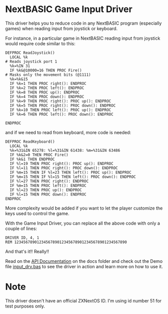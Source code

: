 # NextBASIC Game Input Driver

This driver helps you to reduce code in any NextBASIC program (especially games) when reading input from joystick or keyboard.

For instance, in a particular game in NextBASIC reading input from joystick would require code similar to this:

```
DEFPROC ReadJoystick()
  LOCAL %k
# Reads joystick port 1
  %k=%IN 31
  IF %k&@10000=16 THEN PROC Fire()
# Masks only the movement bits (@1111)
  %k=%k&15
  IF %k=1 THEN PROC right(): ENDPROC
  IF %k=2 THEN PROC left(): ENDPROC
  IF %k=8 THEN PROC up(): ENDPROC
  IF %k=4 THEN PROC down(): ENDPROC
  IF %k=9 THEN PROC right(): PROC up(): ENDPROC
  IF %k=5 THEN PROC right(): PROC down(): ENDPROC
  IF %k=10 THEN PROC left(): PROC up(): ENDPROC
  IF %k=6 THEN PROC left(): PROC down(): ENDPROC

ENDPROC   
```
and if we need to read from keyboard, more code is needed:

```
DEFPROC ReadKeyboard()
  LOCAL %k
  %k=%31&IN 65278: %l=%31&IN 61438: %m=%31&IN 63486
  IF %k&2=0 THEN PROC Fire()
  IF %k&1 THEN ENDPROC 
  IF %l=19 THEN PROC right(): PROC up(): ENDPROC
  IF %l=11 THEN PROC right(): PROC down(): ENDPROC
  IF %m=15 THEN IF %l=23 THEN left(): PROC up(): ENDPROC
  IF %m=15 THEN IF %l=15 THEN left(): PROC down(): ENDPROC
  IF %l=27 THEN PROC right(): ENDPROC
  IF %m=15 THEN PROC left(): ENDPROC
  IF %l=23 THEN PROC up(): ENDPROC
  IF %l=15 THEN PROC down(): ENDPROC
ENDPROC 
```

More complexity would be added if you want to let the player customize the keys used to control the game.

With the Game Input Driver, you can replace all the above code with only a couple of lines:

```
DRIVER ID, 4, 1
REM 12345678901234567890123456789012345678901234567890
```
And that's it!! Really!!

Read on the [API Documentation](https://github.com/paulossilva/gameinput/blob/master/docs/inputDriver_API.txt) on the docs folder and check out the Demo file [input_drv.bas](https://github.com/paulossilva/gameinput/blob/master/input_drv.txt) to see the driver in action and learn more on how to use it.

# Note
This driver doesn't have an official ZXNextOS ID. I'm using id number 51 for test purposes only.
